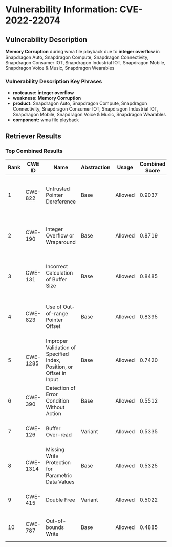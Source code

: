 # Vulnerability Information: CVE-2022-22074

## Vulnerability Description
**Memory Corruption** during wma file playback due to **integer overflow** in Snapdragon Auto, Snapdragon Compute, Snapdragon Connectivity, Snapdragon Consumer IOT, Snapdragon Industrial IOT, Snapdragon Mobile, Snapdragon Voice & Music, Snapdragon Wearables

### Vulnerability Description Key Phrases
- **rootcause:** **integer overflow**
- **weakness:** **Memory Corruption**
- **product:** Snapdragon Auto, Snapdragon Compute, Snapdragon Connectivity, Snapdragon Consumer IOT, Snapdragon Industrial IOT, Snapdragon Mobile, Snapdragon Voice & Music, Snapdragon Wearables
- **component:** wma file playback

## Retriever Results

### Top Combined Results

| Rank | CWE ID | Name | Abstraction | Usage | Combined Score | Retrievers | Individual Scores |
|------|--------|------|-------------|-------|---------------|------------|-------------------|
| 1 | CWE-822 | Untrusted Pointer Dereference | Base | Allowed | 0.9037 | dense, sparse, graph | dense: 0.553, sparse: 0.533, graph: 0.900 |
| 2 | CWE-190 | Integer Overflow or Wraparound | Base | Allowed | 0.8719 | dense, sparse, graph | dense: 0.579, sparse: 0.456, graph: 0.899 |
| 3 | CWE-131 | Incorrect Calculation of Buffer Size | Base | Allowed | 0.8485 | dense, sparse, graph | dense: 0.560, sparse: 0.430, graph: 0.902 |
| 4 | CWE-823 | Use of Out-of-range Pointer Offset | Base | Allowed | 0.8395 | dense, sparse, graph | dense: 0.560, sparse: 0.503, graph: 0.760 |
| 5 | CWE-1285 | Improper Validation of Specified Index, Position, or Offset in Input | Base | Allowed | 0.7420 | dense, sparse, graph | dense: 0.590, sparse: 0.404, graph: 0.604 |
| 6 | CWE-390 | Detection of Error Condition Without Action | Base | Allowed | 0.5512 | sparse, graph | sparse: 0.491, graph: 0.757 |
| 7 | CWE-126 | Buffer Over-read | Variant | Allowed | 0.5335 | dense, sparse | dense: 0.551, sparse: 0.528 |
| 8 | CWE-1314 | Missing Write Protection for Parametric Data Values | Base | Allowed | 0.5325 | dense, sparse | dense: 0.535, sparse: 0.463 |
| 9 | CWE-415 | Double Free | Variant | Allowed | 0.5022 | dense, sparse | dense: 0.521, sparse: 0.495 |
| 10 | CWE-787 | Out-of-bounds Write | Base | Allowed | 0.4885 | dense, sparse | dense: 0.537, sparse: 0.385 |

